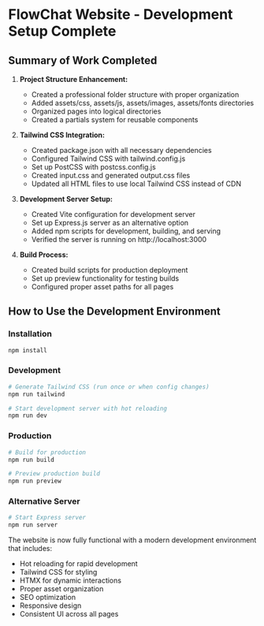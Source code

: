 # FlowChat Website - Development Setup Complete

## Summary of Work Completed

1. **Project Structure Enhancement:**
   - Created a professional folder structure with proper organization
   - Added assets/css, assets/js, assets/images, assets/fonts directories
   - Organized pages into logical directories
   - Created a partials system for reusable components

2. **Tailwind CSS Integration:**
   - Created package.json with all necessary dependencies
   - Configured Tailwind CSS with tailwind.config.js
   - Set up PostCSS with postcss.config.js
   - Created input.css and generated output.css files
   - Updated all HTML files to use local Tailwind CSS instead of CDN

3. **Development Server Setup:**
   - Created Vite configuration for development server
   - Set up Express.js server as an alternative option
   - Added npm scripts for development, building, and serving
   - Verified the server is running on http://localhost:3000

4. **Build Process:**
   - Created build scripts for production deployment
   - Set up preview functionality for testing builds
   - Configured proper asset paths for all pages

## How to Use the Development Environment

### Installation
```bash
npm install
```

### Development
```bash
# Generate Tailwind CSS (run once or when config changes)
npm run tailwind

# Start development server with hot reloading
npm run dev
```

### Production
```bash
# Build for production
npm run build

# Preview production build
npm run preview
```

### Alternative Server
```bash
# Start Express server
npm run server
```

The website is now fully functional with a modern development environment that includes:
- Hot reloading for rapid development
- Tailwind CSS for styling
- HTMX for dynamic interactions
- Proper asset organization
- SEO optimization
- Responsive design
- Consistent UI across all pages